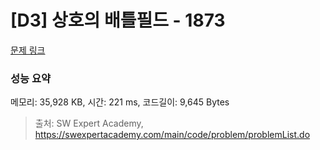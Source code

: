 # [D3] 상호의 배틀필드 - 1873 

[문제 링크](https://swexpertacademy.com/main/code/problem/problemDetail.do?contestProbId=AV5LyE7KD2ADFAXc) 

### 성능 요약

메모리: 35,928 KB, 시간: 221 ms, 코드길이: 9,645 Bytes



> 출처: SW Expert Academy, https://swexpertacademy.com/main/code/problem/problemList.do